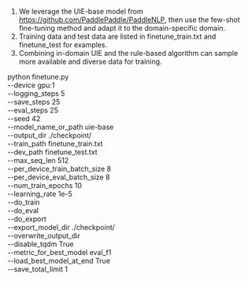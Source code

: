 
1. We leverage the UIE-base model from https://github.com/PaddlePaddle/PaddleNLP, then use 
the few-shot fine-tuning method and adapt it to the domain-specific domain.   
2. Training data and test data are listed in finetune_train.txt and finetune_test for examples.
3. Combining in-domain UIE and the rule-based algorithm can sample more available and diverse data for training. 

python finetune.py  \
    --device gpu:1 \
    --logging_steps 5 \
    --save_steps 25 \
    --eval_steps 25 \
    --seed 42 \
    --model_name_or_path uie-base \
    --output_dir ./checkpoint/ \
    --train_path finetune_train.txt \
    --dev_path finetune_test.txt  \
    --max_seq_len 512  \
    --per_device_train_batch_size  8 \
    --per_device_eval_batch_size 8 \
    --num_train_epochs 10 \
    --learning_rate 1e-5 \
    --do_train \
    --do_eval \
    --do_export \
    --export_model_dir ./checkpoint/ \
    --overwrite_output_dir \
    --disable_tqdm True \
    --metric_for_best_model eval_f1 \
    --load_best_model_at_end  True \
    --save_total_limit 1

